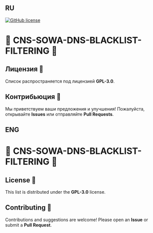 ## RU
[![GitHub license](https://img.shields.io/badge/license-MIT-green)](https://github.com/AristarhUcolov/Global-Content-Guard/LICENSE)

# 🔐 CNS-SOWA-DNS-BLACKLIST-FILTERING 🔐

## Лицензия 📜
Список распространяется под лицензией **GPL-3.0**.

## Контрибьюция 🤝
Мы приветствуем ваши предложения и улучшения! Пожалуйста, открывайте **Issues** или отправляйте **Pull Requests**.

## ENG
# 🔐 CNS-SOWA-DNS-BLACKLIST-FILTERING 🔐

## License 📜
This list is distributed under the **GPL-3.0** license.

## Contributing 🤝
Contributions and suggestions are welcome! Please open an **Issue** or submit a **Pull Request**.
